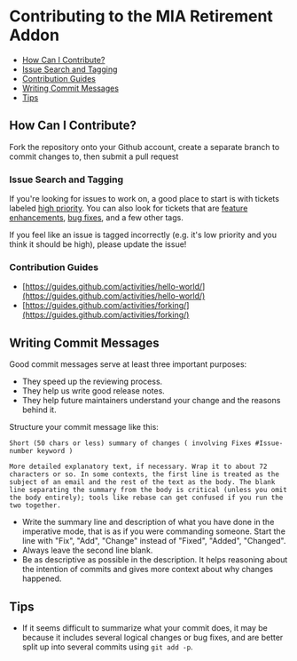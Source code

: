 # Contributing to the MIA Retirement Addon 

<!-- If you change any of the headings in this document, remember to update the table of contents. -->
- [How Can I Contribute?](#how-can-i-contribute)
- [Issue Search and Tagging](#issue-search-and-tagging)
- [Contribution Guides](#contribution-guides)
- [Writing Commit Messages](#writing-commit-messages)
- [Tips](#tips)

## How Can I Contribute?
Fork the repository onto your Github account, create a separate branch to commit changes to, then submit a pull request
### Issue Search and Tagging
If you're looking for issues to work on, a good place to start is with tickets labeled [high priority](https://github.com/processing/p5.js-web-editor/labels/priority%3Ahigh). You can also look for tickets that are [feature enhancements](https://github.com/processing/p5.js-web-editor/labels/type%3Afeature), [bug fixes](https://github.com/processing/p5.js-web-editor/labels/type%3Abug), and a few other tags. 

If you feel like an issue is tagged incorrectly (e.g. it's low priority and you think it should be high), please update the issue!

### Contribution Guides

* [https://guides.github.com/activities/hello-world/](https://guides.github.com/activities/hello-world/)
* [https://guides.github.com/activities/forking/](https://guides.github.com/activities/forking/)

## Writing Commit Messages

Good commit messages serve at least three important purposes:

* They speed up the reviewing process.
* They help us write good release notes.
* They help future maintainers understand your change and the reasons behind it.

Structure your commit message like this:

 ```
 Short (50 chars or less) summary of changes ( involving Fixes #Issue-number keyword )

 More detailed explanatory text, if necessary. Wrap it to about 72
 characters or so. In some contexts, the first line is treated as the
 subject of an email and the rest of the text as the body. The blank
 line separating the summary from the body is critical (unless you omit
 the body entirely); tools like rebase can get confused if you run the
 two together.
 ```

* Write the summary line and description of what you have done in the imperative mode, that is as if you were commanding someone. Start the line with "Fix", "Add", "Change" instead of "Fixed", "Added", "Changed".
* Always leave the second line blank.
* Be as descriptive as possible in the description. It helps reasoning about the intention of commits and gives more context about why changes happened.

## Tips

* If it seems difficult to summarize what your commit does, it may be because it includes several logical changes or bug fixes, and are better split up into several commits using `git add -p`.